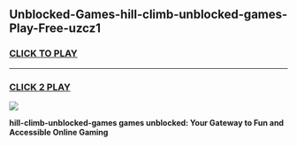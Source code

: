 
## Unblocked-Games-hill-climb-unblocked-games-Play-Free-uzcz1
<h3>
<a href="https://premium76.site?title=hill-climb-unblocked-games&ref=15A">CLICK TO PLAY</a></h3>
<hr>

<h3>
<a href="https://premium76.site?title=hill-climb-unblocked-games&ref=15A">CLICK 2 PLAY</a>
  
</h3>

<a href="https://premium76.site?title=hill-climb-unblocked-games&ref=15A"><img src="https://clearcache.store/games.png"></a>


**hill-climb-unblocked-games games unblocked: Your Gateway to Fun and Accessible Online Gaming**
